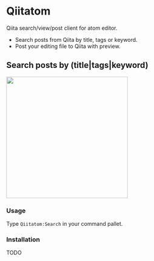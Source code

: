 # Qiitatom
Qiita search/view/post client for atom editor.
 - Search posts from Qiita by title, tags or keyword.
 - Post your editing file to Qiita with preview.

## Search posts by (title|tags|keyword)
<img src='./screenshot.gif' width="320">

### Usage
Type `Qiitatom:Search` in your command pallet.

### Installation
TODO
